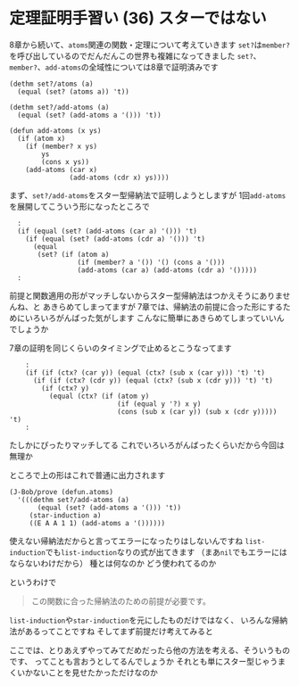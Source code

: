 # 定理証明手習い (36) スターではない

8章から続いて、`atoms`関連の関数・定理について考えていきます
`set?`は`member?`を呼び出しているのでだんだんこの世界も複雑になってきました
`set?`、`member?`、`add-atoms`の全域性については8章で証明済みです

```
(dethm set?/atoms (a)
  (equal (set? (atoms a)) 't))

(dethm set?/add-atoms (a)
  (equal (set? (add-atoms a '())) 't))

(defun add-atoms (x ys)
  (if (atom x)
    (if (member? x ys)
        ys
        (cons x ys))
    (add-atoms (car x)
               (add-atoms (cdr x) ys))))
```

まず、`set?/add-atoms`をスター型帰納法で証明しようとしますが
1回`add-atoms`を展開してこういう形になったところで

```
  :
  (if (equal (set? (add-atoms (car a) '())) 't)
    (if (equal (set? (add-atoms (cdr a) '())) 't)
      (equal
       (set? (if (atom a)
                 (if (member? a '()) '() (cons a '()))
                 (add-atoms (car a) (add-atoms (cdr a) '()))))
  :
```

前提と関数適用の形がマッチしないからスター型帰納法はつかえそうにありませんね、と
あきらめてしまってますが
7章では、帰納法の前提に合った形にするためにいろいろがんばった気がします
こんなに簡単にあきらめてしまっていいんでしょうか

7章の証明を同じくらいのタイミングで止めるとこうなってます

```
    :
    (if (if (ctx? (car y)) (equal (ctx? (sub x (car y))) 't) 't)
      (if (if (ctx? (cdr y)) (equal (ctx? (sub x (cdr y))) 't) 't)
        (if (ctx? y)
          (equal (ctx? (if (atom y)
                           (if (equal y '?) x y)
                           (cons (sub x (car y)) (sub x (cdr y))))) 't)
    :
```

たしかにぴったりマッチしてる
これでいろいろがんばったくらいだから今回は無理か

ところで上の形はこれで普通に出力されます

```
(J-Bob/prove (defun.atoms)
  '(((dethm set?/add-atoms (a)
       (equal (set? (add-atoms a '())) 't))
     (star-induction a)
     ((E A A 1 1) (add-atoms a '())))))
```

使えない帰納法だからと言ってエラーになったりはしないんですね
`list-induction`でも`list-induction`なりの式が出てきます
（まあ`nil`でもエラーにはならないわけだから）
種とは何なのか どう使われてるのか

というわけで

> この関数に合った帰納法のための前提が必要です。

`list-induction`や`star-induction`を元にしたものだけではなく、
いろんな帰納法があるってことですね
そしてまず前提だけ考えてみると

ここでは、とりあえずやってみてだめだったら他の方法を考える、そういうものです、
ってことも言おうとしてるんでしょうか
それとも単にスター型じゃうまくいかないことを見せたかっただけなのか

